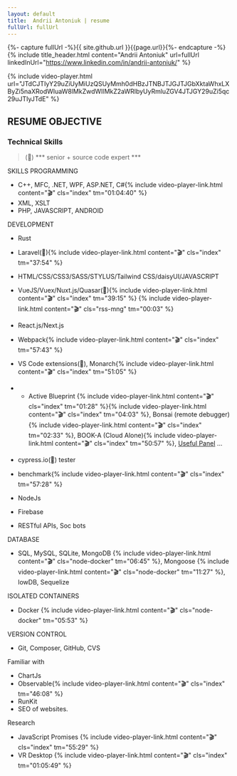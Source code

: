 ```yaml
---
layout: default
title:  Andrii Antoniuk | resume
fullUrl: fullUrl
---
```


<!-- {% include h-top-bandera.html %} -->
{%- capture fullUrl -%}{{ site.github.url }}{{page.url}}{%- endcapture -%}
{% include title_header.html content="Andrii Antoniuk" url=fullUrl linkedInUrl="https://www.linkedin.com/in/andrii-antoniuk/" %}

{%
    include video-player.html
        url="JTdCJTIyY29uZiUyMiUzQSUyMmh0dHBzJTNBJTJGJTJGbXktaWhxLXByZi5naXRodWIuaW8lMkZwdWIlMkZ2aWRlbyUyRmluZGV4JTJGY29uZi5qc29uJTIyJTdE"
%}

## RESUME OBJECTIVE

### Technical Skills

> (🗿) *** senior + source code expert ***

SKILLS PROGRAMMING
 - C++, MFC, .NET, WPF, ASP.NET, C#{% include video-player-link.html content="🎬" cls="index" tm="01:04:40" %}
 - XML, XSLT
 - PHP, JAVASCRIPT, ANDROID

DEVELOPMENT
 - Rust

 - Laravel(🗿){% include video-player-link.html content="🎬" cls="index" tm="37:54" %}
 - HTML/CSS/CSS3/SASS/STYLUS/Tailwind CSS/daisyUI/JAVASCRIPT
 - VueJS/Vuex/Nuxt.js/Quasar(🗿){% include video-player-link.html content="🎬" cls="index" tm="39:15" %} {% include video-player-link.html content="🎬" cls="rss-mng" tm="00:03" %}
 - React.js/Next.js
 - Webpack{% include video-player-link.html content="🎬" cls="index" tm="57:43" %}
 - VS Code extensions(🗿), Monarch{% include video-player-link.html content="🎬" cls="index" tm="51:05" %}
 - - Active Blueprint {% include video-player-link.html content="🎬" cls="index" tm="01:28" %}{% include video-player-link.html content="🎬" cls="index" tm="04:03" %}, Bonsai (remote debugger){% include video-player-link.html content="🎬" cls="index" tm="02:33" %}, BOOK-A (Cloud Alone){% include video-player-link.html content="🎬" cls="index" tm="50:57" %}, [Useful Panel](https://andrey-hilux.github.io/vscode.extension.usefulPanel) ...

 - cypress.io(🗿) tester
 - benchmark{% include video-player-link.html content="🎬" cls="index" tm="57:28" %}
 - NodeJs
 - Firebase
 - RESTful APIs, Soc bots

DATABASE
 - SQL, MySQL, SQLite, MongoDB {% include video-player-link.html content="🎬" cls="node-docker" tm="06:45" %}, Mongoose {% include video-player-link.html content="🎬" cls="node-docker" tm="11:27" %}, lowDB, Sequelize

ISOLATED CONTAINERS
 - Docker {% include video-player-link.html content="🎬" cls="node-docker" tm="05:53" %}

VERSION CONTROL
 - Git, Composer, GitHub, CVS

Familiar with
 - ChartJs
 - Observable{% include video-player-link.html content="🎬" cls="index" tm="46:08" %}
 - RunKit
 - SEO of websites.

Research
 - JavaScript Promises {% include video-player-link.html content="🎬" cls="index" tm="55:29" %}
 - VR Desktop {% include video-player-link.html content="🎬" cls="index" tm="01:05:49" %}
